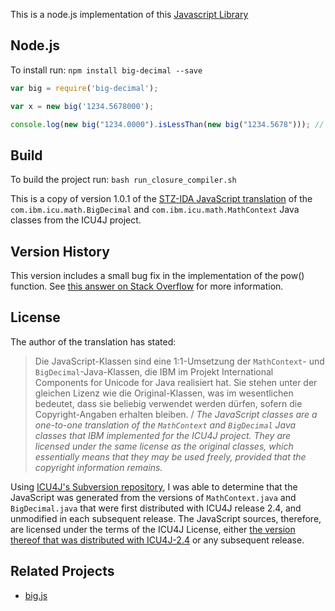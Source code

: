 This is a node.js implementation of this [Javascript Library](https://github.com/dtrebbien/BigDecimal.js)

## Node.js

To install run: `npm install big-decimal --save`

```js
var big = require('big-decimal');

var x = new big('1234.5678000');

console.log(new big("1234.0000").isLessThan(new big("1234.5678"))); // true
```

## Build
To build the project run: `bash run_closure_compiler.sh` 



This is a copy of version 1.0.1 of the [STZ-IDA JavaScript translation](http://www.stz-ida.de/index.php?option=com_content&view=article&id=18&Itemid=32) of the `com.ibm.icu.math.BigDecimal` and `com.ibm.icu.math.MathContext` Java classes from the ICU4J project.

## Version History
This version includes a small bug fix in the implementation of the pow() function. See [this answer on Stack Overflow](http://stackoverflow.com/questions/744099/javascript-bigdecimal-library/1575569#1575569) for more information.

## License
The author of the translation has stated:

> Die JavaScript-Klassen sind eine 1:1-Umsetzung der `MathContext`- und `BigDecimal`-Java-Klassen, die IBM im Projekt International Components for Unicode for Java realisiert hat. Sie stehen unter der gleichen Lizenz wie die Original-Klassen, was im wesentlichen bedeutet, dass sie beliebig verwendet werden dürfen, sofern die Copyright-Angaben erhalten bleiben. / *The JavaScript classes are a one-to-one translation of the `MathContext` and `BigDecimal` Java classes that IBM implemented for the ICU4J project. They are licensed under the same license as the original classes, which essentially means that they may be used freely, provided that the copyright information remains.*

Using [ICU4J's Subversion repository](http://source.icu-project.org/repos/icu/icu4j/), I was able to determine that the JavaScript was generated from the versions of `MathContext.java` and `BigDecimal.java` that were first distributed with ICU4J release 2.4, and unmodified in each subsequent release. The JavaScript sources, therefore, are licensed under the terms of the ICU4J License, either [the version thereof that was distributed with ICU4J-2.4](http://source.icu-project.org/repos/icu/icu4j/tags/release-2-4/license.html) or any subsequent release.

## Related Projects

* [big.js](https://github.com/MikeMcl/big.js)
